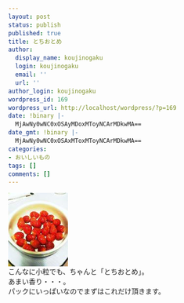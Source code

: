 ```yaml
---
layout: post
status: publish
published: true
title: とちおとめ
author:
  display_name: koujinogaku
  login: koujinogaku
  email: ''
  url: ''
author_login: koujinogaku
wordpress_id: 169
wordpress_url: http://localhost/wordpress/?p=169
date: !binary |-
  MjAwNy0wNC0xOSAyMDoxMToyNCArMDkwMA==
date_gmt: !binary |-
  MjAwNy0wNC0xOSAxMToxMToyNCArMDkwMA==
categories:
- おいしいもの
tags: []
comments: []
---
```

<p><a href="/blog/img/20070419201124.jpg"><img src="/blog/img/20070419201124s.jpg" alt="20070419201124" align="left" border="0"></a><br clear="all">こんなに小粒でも、ちゃんと「とちおとめ」。<br />
あまい香り・・・。<br />
パックにいっぱいなのでまずはこれだけ頂きます。</p>

